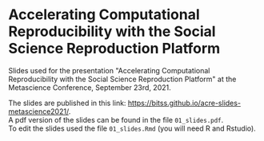 # Accelerating Computational Reproducibility with the Social Science Reproduction Platform

Slides used for the presentation "Accelerating Computational Reproducibility with the Social Science Reproduction Platform" at the Metascience Conference, September 23rd, 2021.  

The slides are published in this link: <https://bitss.github.io/acre-slides-metascience2021/>.   
A pdf version of the slides can be found in the file `01_slides.pdf`.  
To edit the slides used the file `01_slides.Rmd` (you will need R and Rstudio).   
